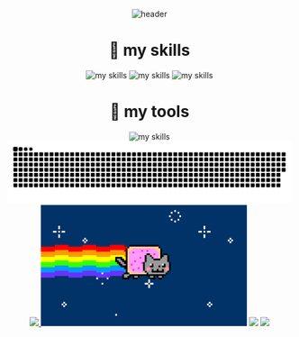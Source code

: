 
<div align="center">

  ![header](https://capsule-render.vercel.app/api?type=waving&color=auto&height=300&section=header&text=jiho_seo&fontSize=70)


  <h1>🌱 my skills</h1>
  <img alt="my skills" src="https://skillicons.dev/icons?theme=light&perline=8&i=react,django" /width="300px">
  <img alt="my skills" src="https://skillicons.dev/icons?theme=light&perline=8&i=nodejs" /width="140px">
  <img alt="my skills" src="https://skillicons.dev/icons?theme=light&perline=8&i=js,ts,py" /width="300px">
  <h1>🌱 my tools</h1>
  <img alt="my skills" src="https://skillicons.dev/icons?theme=light&perline=8&i=vscode,github,gitlab" /width="400px">


  <picture>
    <source media="(prefers-color-scheme: dark)" srcset="https://raw.githubusercontent.com/NEU-1/NEU-1/output/github-contribution-grid-snake-dark.svg">
    <source media="(prefers-color-scheme: light)" srcset="https://raw.githubusercontent.com/NEU-1/NEU-1/output/github-contribution-grid-snake.svg">
    <img alt="github contribution grid snake animation" src="https://raw.githubusercontent.com/NEU-1/NEU-1/output/github-contribution-grid-snake.svg"> 
  </picture>
  
  <a href="https://solved.ac/profile/cjsrhd882">
    <img height="215" src="http://mazassumnida.wtf/api/generate_badge?boj=cjsrhd882"/>
  </a>
  <img height="215" src="https://raw.githubusercontent.com/timkayhou/my-pictures/main/gif/Cat-Nyan-Gif.gif"/>
  <img height="162" src="https://github-readme-stats.vercel.app/api?username=NEU-1&show_icons=true&theme=noctis_minimus"/>
  <img height="162" src="https://github-readme-stats.vercel.app/api/top-langs/?username=NEU-1&layout=compact&theme=tokyonight" />
</div>
  
    
<!--   [![solved.ac tier](http://mazassumnida.wtf/api/generate_badge?boj=cjsrhd882)](https://solved.ac/cjsrhd882) -->
